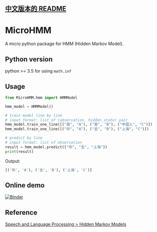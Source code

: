 [中文版本的 README](README.md)
------------------------------

# MicroHMM

A micro python package for HMM (Hidden Markov Model).

## Python version
python >= 3.5 for using `math.inf`

## Usage
```python
from MicroHMM.hmm import HMMModel

hmm_model = HMMModel()

# train model line by line
# input format: list of (observation, hidden_state) pair
hmm_model.train_one_line([("我", "A"), ("是", "B"), ("中国人", "C")])
hmm_model.train_one_line([("你", "A"), ("去", "B"), ("上海", "C")])

# predict by line
# input format: list of observation
result = hmm_model.predict(["你", "去", "上海"])
print(result)
```

Output:
```python
[('你', 'A'), ('去', 'B'), ('上海', 'C')]
```

## Online demo
[![Binder](https://mybinder.org/badge.svg)](https://mybinder.org/v2/gh/howl-anderson/MicroHMM/master?filepath=.notebooks%2Fdemo.ipynb)
## Reference
[Speech and Language Processing > Hidden Markov Models](https://web.stanford.edu/~jurafsky/slp3/9.pdf)